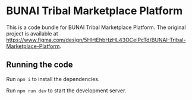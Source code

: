 
  # BUNAI Tribal Marketplace Platform

  This is a code bundle for BUNAI Tribal Marketplace Platform. The original project is available at https://www.figma.com/design/5HlrtEhbHzHL43OCeiPcTd/BUNAI-Tribal-Marketplace-Platform.

  ## Running the code

  Run `npm i` to install the dependencies.

  Run `npm run dev` to start the development server.
  